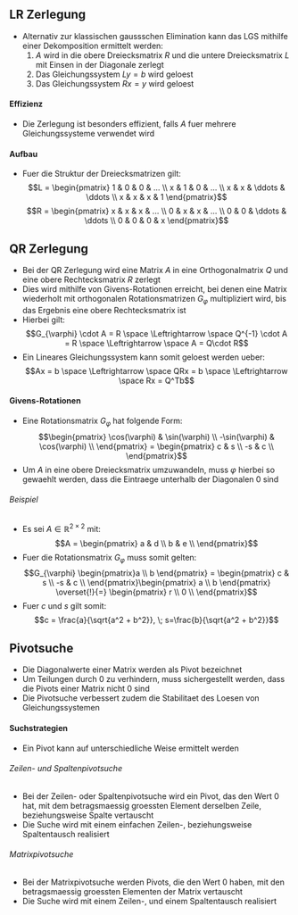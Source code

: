 ## LR Zerlegung
- Alternativ zur klassischen gaussschen Elimination kann das LGS mithilfe einer Dekomposition ermittelt werden:
	1. $A$ wird in die obere Dreiecksmatrix $R$ und die untere Dreiecksmatrix $L$ mit Einsen in der Diagonale zerlegt
	2. Das Gleichungssystem $Ly = b$ wird geloest
	3. Das Gleichungssystem $Rx = y$ wird geloest
#### Effizienz
- Die Zerlegung ist besonders effizient, falls $A$ fuer mehrere Gleichungssysteme verwendet wird
#### Aufbau
- Fuer die Struktur der Dreiecksmatrizen gilt:
$$L = \begin{pmatrix}
1 & 0 & 0 & ... \\
x & 1 & 0 & ... \\
x & x & \ddots & \ddots \\
x & x & x & 1
\end{pmatrix}$$
$$R = \begin{pmatrix}
x & x & x & ... \\
0 & x & x & ... \\
0 & 0 & \ddots & \ddots \\
0 & 0 & 0 & x
\end{pmatrix}$$
## QR Zerlegung
- Bei der QR Zerlegung wird eine Matrix $A$ in eine Orthogonalmatrix $Q$ und eine obere Rechtecksmatrix $R$ zerlegt
- Dies wird mithilfe von Givens-Rotationen erreicht, bei denen eine Matrix wiederholt mit orthogonalen Rotationsmatrizen $G_{\varphi}$ multipliziert wird, bis das Ergebnis eine obere Rechtecksmatrix ist
- Hierbei gilt:
$$G_{\varphi} \cdot A = R \space \Leftrightarrow \space Q^{-1} \cdot A = R \space \Leftrightarrow \space A = Q\cdot R$$
- Ein Lineares Gleichungssystem kann somit geloest werden ueber:
$$Ax = b \space \Leftrightarrow \space QRx = b \space \Leftrightarrow \space Rx = Q^Tb$$
#### Givens-Rotationen
- Eine Rotationsmatrix $G_{\varphi}$ hat folgende Form:
$$\begin{pmatrix}
\cos(\varphi) & \sin(\varphi) \\
-\sin(\varphi) & \cos(\varphi) \\
\end{pmatrix} = \begin{pmatrix}
c & s \\
-s & c \\
\end{pmatrix}$$
- Um $A$ in eine obere Dreiecksmatrix umzuwandeln, muss $\varphi$ hierbei so gewaehlt werden, dass die Eintraege unterhalb der Diagonalen $0$ sind
###### Beispiel
- Es sei $A \in \mathbb{R}^{2 \times 2}$ mit:
$$A = \begin{pmatrix}
a & d \\
b & e \\
\end{pmatrix}$$
- Fuer die Rotationsmatrix $G_{\varphi}$ muss somit gelten:
$$G_{\varphi} \begin{pmatrix}a \\ b \end{pmatrix} = \begin{pmatrix}
c & s \\
-s & c \\
\end{pmatrix}\begin{pmatrix}
a \\
b
\end{pmatrix} \overset{!}{=} \begin{pmatrix}
r \\
0 \\
\end{pmatrix}$$
- Fuer $c$ und $s$ gilt somit:
$$c = \frac{a}{\sqrt{a^2 + b^2}}, \; s=\frac{b}{\sqrt{a^2 + b^2}}$$
## Pivotsuche
- Die Diagonalwerte einer Matrix werden als Pivot bezeichnet
- Um Teilungen durch 0 zu verhindern, muss sichergestellt werden, dass die Pivots einer Matrix nicht 0 sind
- Die Pivotsuche verbessert zudem die Stabilitaet des Loesen von Gleichungssystemen
#### Suchstrategien
- Ein Pivot kann auf unterschiedliche Weise ermittelt werden
###### Zeilen- und Spaltenpivotsuche
- Bei der Zeilen- oder Spaltenpivotsuche wird ein Pivot, das den Wert 0 hat, mit dem betragsmaessig groessten Element derselben Zeile, beziehungsweise Spalte vertauscht
- Die Suche wird mit einem einfachen Zeilen-, beziehungsweise Spaltentausch realisiert
###### Matrixpivotsuche
- Bei der Matrixpivotsuche werden Pivots, die den Wert 0 haben, mit den betragsmaessig groessten Elementen der Matrix vertauscht
- Die Suche wird mit einem Zeilen-, und einem Spaltentausch realisiert